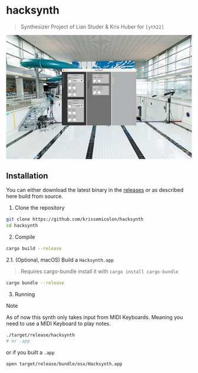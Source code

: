 # hacksynth
> Synthesizer Project of Lian Studer & Kris Huber for `[yth22]`

![Neubad](assets/neubad.png)

## Installation
You can either download the latest binary in the [releases](https://github.com/krissemicolon/hacksynth/releases) or as described here build from source.

1. Clone the repository
```sh
git clone https://github.com/krissemicolon/hacksynth
cd hacksynth
```

2. Compile
```sh
cargo build --release
```

2.1. (Optional, macOS) Build a `Hacksynth.app`
> Requires cargo-bundle install it with `cargo install cargo-bundle`
```sh
cargo bundle --release
```

3. Running
> [!NOTE]  
> As of now this synth only takes input from MIDI Keyboards. Meaning you need to use a MIDI Keyboard to play notes.

```sh
./target/release/hacksynth
# or .app
```
or if you built a `.app`
```sh
open target/release/bundle/osx/Hacksynth.app
```
